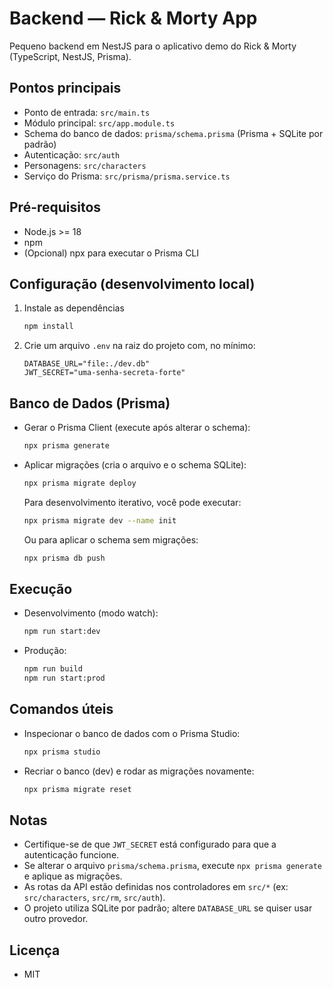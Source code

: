   # Backend — Rick & Morty App

Pequeno backend em NestJS para o aplicativo demo do Rick & Morty (TypeScript, NestJS, Prisma).

## Pontos principais
- Ponto de entrada: `src/main.ts`
- Módulo principal: `src/app.module.ts`
- Schema do banco de dados: `prisma/schema.prisma` (Prisma + SQLite por padrão)
- Autenticação: `src/auth`
- Personagens: `src/characters`
- Serviço do Prisma: `src/prisma/prisma.service.ts`

## Pré-requisitos
- Node.js >= 18
- npm
- (Opcional) npx para executar o Prisma CLI

## Configuração (desenvolvimento local)
1. Instale as dependências
   ```bash
   npm install
   ```

2. Crie um arquivo `.env` na raiz do projeto com, no mínimo:
   ```env
   DATABASE_URL="file:./dev.db"
   JWT_SECRET="uma-senha-secreta-forte"
   ```

## Banco de Dados (Prisma)
- Gerar o Prisma Client (execute após alterar o schema):
  ```bash
  npx prisma generate
  ```
- Aplicar migrações (cria o arquivo e o schema SQLite):
  ```bash
  npx prisma migrate deploy
  ```
  Para desenvolvimento iterativo, você pode executar:
  ```bash
  npx prisma migrate dev --name init
  ```
  Ou para aplicar o schema sem migrações:
  ```bash
  npx prisma db push
  ```

## Execução
- Desenvolvimento (modo watch):
  ```bash
  npm run start:dev
  ```
- Produção:
  ```bash
  npm run build
  npm run start:prod
  ```

## Comandos úteis
- Inspecionar o banco de dados com o Prisma Studio:
  ```bash
  npx prisma studio
  ```
- Recriar o banco (dev) e rodar as migrações novamente:
  ```bash
  npx prisma migrate reset
  ```

## Notas
- Certifique-se de que `JWT_SECRET` está configurado para que a autenticação funcione.
- Se alterar o arquivo `prisma/schema.prisma`, execute `npx prisma generate` e aplique as migrações.
- As rotas da API estão definidas nos controladores em `src/*` (ex: `src/characters`, `src/rm`, `src/auth`).
- O projeto utiliza SQLite por padrão; altere `DATABASE_URL` se quiser usar outro provedor.

## Licença
- MIT

